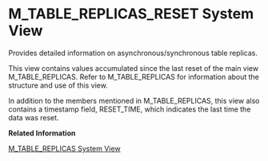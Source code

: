 <!-- loio66d9c9d9a38949bbab3b080e5b27a517 -->

# M\_TABLE\_REPLICAS\_RESET System View

Provides detailed information on asynchronous/synchronous table replicas.



This view contains values accumulated since the last reset of the main view M\_TABLE\_REPLICAS. Refer to M\_TABLE\_REPLICAS for information about the structure and use of this view.

In addition to the members mentioned in M\_TABLE\_REPLICAS, this view also contains a timestamp field, RESET\_TIME, which indicates the last time the data was reset.

**Related Information**  


[M\_TABLE\_REPLICAS System View](m-table-replicas-system-view-9f8f350.md "This document provides detailed information on both synchronous and asynchronous table replicas. Remote table replication should be shown only in M_REMOTE_TABLE_REPLICAS.")

